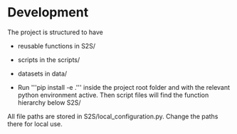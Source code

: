 # Development
The project is structured to have 
- reusable functions in S2S/
- scripts in the scripts/
- datasets in data/

- Run '''pip install -e .''' inside the project root folder and with the relevant python environment active. Then script files will find the function hierarchy below S2S/

All file paths are stored in S2S/local_configuration.py. Change the paths there for local use.
